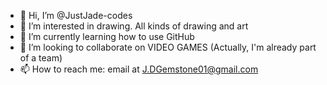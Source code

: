 - 👋 Hi, I’m @JustJade-codes
- 👀 I’m interested in drawing. All kinds of drawing and art
- 🌱 I’m currently learning how to use GitHub
- 💞️ I’m looking to collaborate on VIDEO GAMES (Actually, I'm already part of a team)
- 📫 How to reach me: email at J.DGemstone01@gmail.com

<!---
JustJade-codes/JustJade-codes is a ✨ special ✨ repository because its `README.md` (this file) appears on your GitHub profile.
You can click the Preview link to take a look at your changes.
--->
